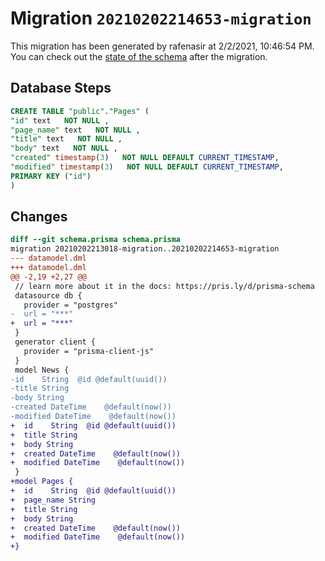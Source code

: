 # Migration `20210202214653-migration`

This migration has been generated by rafenasir at 2/2/2021, 10:46:54 PM.
You can check out the [state of the schema](./schema.prisma) after the migration.

## Database Steps

```sql
CREATE TABLE "public"."Pages" (
"id" text   NOT NULL ,
"page_name" text   NOT NULL ,
"title" text   NOT NULL ,
"body" text   NOT NULL ,
"created" timestamp(3)   NOT NULL DEFAULT CURRENT_TIMESTAMP,
"modified" timestamp(3)   NOT NULL DEFAULT CURRENT_TIMESTAMP,
PRIMARY KEY ("id")
)
```

## Changes

```diff
diff --git schema.prisma schema.prisma
migration 20210202213018-migration..20210202214653-migration
--- datamodel.dml
+++ datamodel.dml
@@ -2,19 +2,27 @@
 // learn more about it in the docs: https://pris.ly/d/prisma-schema
 datasource db {
   provider = "postgres"
-  url = "***"
+  url = "***"
 }
 generator client {
   provider = "prisma-client-js"
 }
 model News {
-id    String  @id @default(uuid())
-title String
-body String
-created DateTime    @default(now())
-modified DateTime    @default(now())
+  id    String  @id @default(uuid())
+  title String
+  body String
+  created DateTime    @default(now())
+  modified DateTime    @default(now())
 }
+model Pages {
+  id    String  @id @default(uuid())
+  page_name String
+  title String
+  body String
+  created DateTime    @default(now())
+  modified DateTime    @default(now())
+}
```


